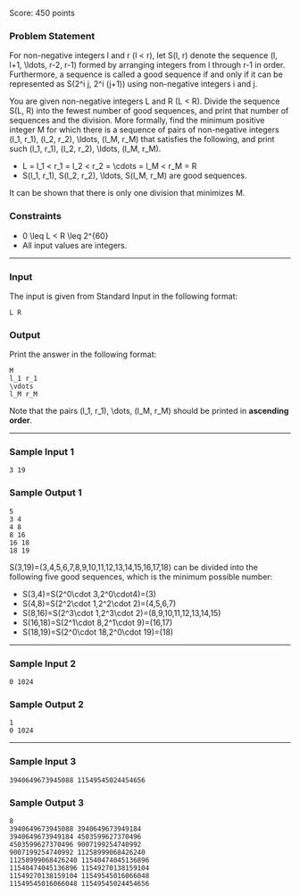 Score: 450 points

### Problem Statement

For non-negative integers l and r (l < r), let S(l, r) denote the sequence (l, l+1, \ldots, r-2, r-1) formed by arranging integers from l through r-1 in order. Furthermore, a sequence is called a good sequence if and only if it can be represented as S(2^i j, 2^i (j+1)) using non-negative integers i and j.

You are given non-negative integers L and R (L < R). Divide the sequence S(L, R) into the fewest number of good sequences, and print that number of sequences and the division. More formally, find the minimum positive integer M for which there is a sequence of pairs of non-negative integers (l\_1, r\_1), (l\_2, r\_2), \ldots, (l\_M, r\_M) that satisfies the following, and print such (l\_1, r\_1), (l\_2, r\_2), \ldots, (l\_M, r\_M).

* L = l\_1 < r\_1 = l\_2 < r\_2 = \cdots = l\_M < r\_M = R
* S(l\_1, r\_1), S(l\_2, r\_2), \ldots, S(l\_M, r\_M) are good sequences.

It can be shown that there is only one division that minimizes M.

### Constraints

* 0 \leq L < R \leq 2^{60}
* All input values are integers.

---

### Input

The input is given from Standard Input in the following format:

```
L R
```

### Output

Print the answer in the following format:

```
M
l_1 r_1
\vdots
l_M r_M
```

Note that the pairs (l\_1, r\_1), \dots, (l\_M, r\_M) should be printed in **ascending order**.

---

### Sample Input 1

```
3 19
```

### Sample Output 1

```
5
3 4
4 8
8 16
16 18
18 19
```

S(3,19)=(3,4,5,6,7,8,9,10,11,12,13,14,15,16,17,18) can be divided into the following five good sequences, which is the minimum possible number:

* S(3,4)=S(2^0\cdot 3,2^0\cdot4)=(3)
* S(4,8)=S(2^2\cdot 1,2^2\cdot 2)=(4,5,6,7)
* S(8,16)=S(2^3\cdot 1,2^3\cdot 2)=(8,9,10,11,12,13,14,15)
* S(16,18)=S(2^1\cdot 8,2^1\cdot 9)=(16,17)
* S(18,19)=S(2^0\cdot 18,2^0\cdot 19)=(18)

---

### Sample Input 2

```
0 1024
```

### Sample Output 2

```
1
0 1024
```

---

### Sample Input 3

```
3940649673945088 11549545024454656
```

### Sample Output 3

```
8
3940649673945088 3940649673949184
3940649673949184 4503599627370496
4503599627370496 9007199254740992
9007199254740992 11258999068426240
11258999068426240 11540474045136896
11540474045136896 11549270138159104
11549270138159104 11549545016066048
11549545016066048 11549545024454656
```